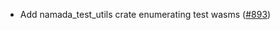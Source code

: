 - Add namada_test_utils crate enumerating test wasms
  ([#893](https://github.com/anoma/namada/pull/893))